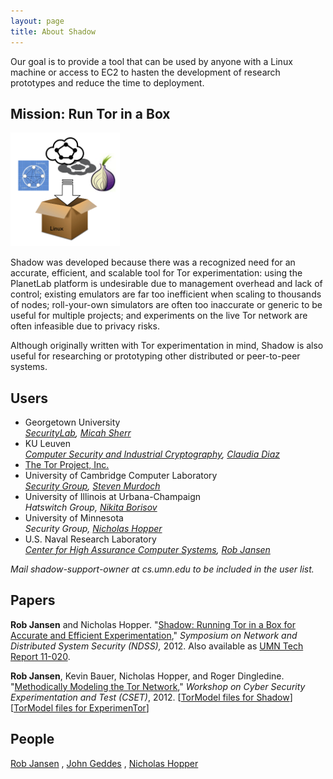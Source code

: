 ```yaml
---
layout: page
title: About Shadow
---
```


Our goal is to provide a tool that can be used by anyone with a Linux machine or access to EC2 to hasten the development of research prototypes and reduce the time to deployment.

Mission: Run Tor in a Box
-------------------------

<div class="torinabox">
  <img title="Run Tor in a box with Shadow!" src="/assets/torinabox.png" alt="" width="175px" />
</div>

Shadow was developed because there was a recognized need for an accurate, efficient, and scalable tool for Tor experimentation: using the PlanetLab platform is undesirable due to management overhead and lack of control; existing emulators are far too inefficient when scaling to thousands of nodes; roll-your-own simulators are often too inaccurate or generic to be useful for multiple projects; and experiments on the live Tor network are often infeasible due to privacy risks.

Although originally written with Tor experimentation in mind, Shadow is also useful for researching or prototyping other distributed or peer-to-peer systems.

Users
-----

+ Georgetown University  
  _[SecurityLab](https://security.cs.georgetown.edu/), [Micah Sherr](https://security.cs.georgetown.edu/~msherr)_
+ KU Leuven  
  _[Computer Security and Industrial Cryptography](http://www.esat.kuleuven.be/cosic/), [Claudia Diaz](http://homes.esat.kuleuven.be/~cdiaz/)_
+ [The Tor Project, Inc.](https://www.torproject.org/)
+ University of Cambridge Computer Laboratory  
  _[Security Group](https://www.cl.cam.ac.uk/research/security), [Steven Murdoch](https://www.cl.cam.ac.uk/~sjm217/)_
+ University of Illinois at Urbana-Champaign  
  _Hatswitch Group, [Nikita Borisov](https://hatswitch.org/~nikita)_
+ University of Minnesota  
  _Security Group, [Nicholas Hopper](https://www-users.cs.umn.edu/~hopper/)_
+ U.S. Naval Research Laboratory  
  _[Center for High Assurance Computer Systems](https://www.nrl.navy.mil/itd/chacs/5543), [Rob Jansen](http://cs.umn.edu/~jansen)_

_Mail shadow-support-owner at cs.umn.edu to be included in the user list._

Papers
------

&#x20;<strong>Rob Jansen</strong> and Nicholas Hopper. "<a onclick="javascript: _gaq.push(['_trackPageview', '/downloads/shadow-ndss2012.pdf']);" href="http://www-users.cs.umn.edu/~jansen/papers/shadow-ndss2012.pdf">Shadow: Running Tor in a Box for Accurate and Efficient Experimentation</a>," <span style="font-style: italic;">Symposium on Network and Distributed System Security (NDSS),</span> 2012. Also available as <a onclick="javascript: _gaq.push(['_trackPageview', '/downloads/shadow-umntr11-020.pdf']);" href="http://www.cs.umn.edu/tech_reports_upload/tr2011/11-020.pdf">UMN Tech Report 11-020</a>.

&#x20;<strong>Rob Jansen</strong>, Kevin Bauer, Nicholas Hopper, and Roger Dingledine. "<a onclick="javascript: _gaq.push(['_trackPageview', '/downloads/tormodel-cset2012.pdf']);" href="http://www-users.cs.umn.edu/~jansen/papers/tormodel-cset2012.pdf">Methodically Modeling the Tor Network</a>," <span style="font-style: italic;">Workshop on Cyber Security Experimentation and Test (CSET)</span>, 2012. \[<a href="http://www-users.cs.umn.edu/~jansen/papers/tormodel_shadow.tar.gz">TorModel files for Shadow</a>\] \[<a href="http://www-users.cs.umn.edu/~jansen/papers/tormodel_exptor.tar.gz">TorModel files for ExperimenTor</a>\]

People
------

[Rob Jansen](http://cs.umn.edu/~jansen) , [John Geddes](http://cs.umn.edu/~geddes) , [Nicholas Hopper](https://www-users.cs.umn.edu/~hopper/) 


